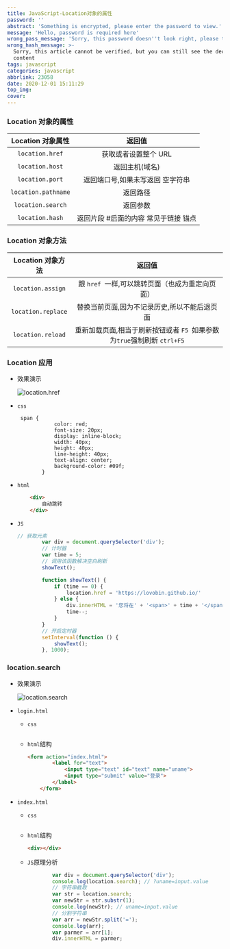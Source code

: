 ```yaml
---
title: JavaScript-Location对象的属性
password: ''
abstract: 'Something is encrypted, please enter the password to view.'
message: 'Hello, password is required here'
wrong_pass_message: 'Sorry, this password doesn''t look right, please try again.'
wrong_hash_message: >-
  Sorry, this article cannot be verified, but you can still see the decrypted
  content
tags: javascript
categories: javascript
abbrlink: 23058
date: 2020-12-01 15:11:29
top_img:
cover:
---
```




###  Location 对象的属性

|  Location 对象属性  |                返回值                |
| :-----------------: | :----------------------------------: |
|   `location.href`   |         获取或者设置整个 URL         |
|   `location.host`   |            返回主机(域名)            |
|   `location.port`   |   返回端口号,如果未写返回 空字符串   |
| `location.pathname` |               返回路径               |
|  `location.search`  |               返回参数               |
|   `location.hash`   | 返回片段 #后面的内容 常见于链接 锚点 |

###  Location 对象方法

| Location 对象方法  |                            返回值                            |
| :----------------: | :----------------------------------------------------------: |
| `location.assign`  |       跟 `href `一样,可以跳转页面（也成为重定向页面）        |
| `location.replace` |         替换当前页面,因为不记录历史,所以不能后退页面         |
| `location.reload`  | 重新加载页面,相当于刷新按钮或者 `F5 `如果参数为` true `强制刷新 `ctrl+F5` |



###  Location 应用

+ 效果演示

  <img src="https://img-blog.csdnimg.cn/20201201154431714.gif" alt="location.href" title="location.href">

+ `css`

  ```less
   span {
              color: red;
              font-size: 20px;
              display: inline-block;
              width: 40px;
              height: 40px;
              line-height: 40px;
              text-align: center;
              background-color: #09f;
          }
  ```

+ `html`

  ```html
      <div>
          自动跳转
      </div>
  ```

+ `JS`

  ```javascript
  // 获取元素
          var div = document.querySelector('div');
          // 计时器
          var time = 5;
          // 调用该函数解决空白刷新
          showText();
  
          function showText() {
              if (time == 0) {
                  location.href = 'https://lovobin.github.io/'
              } else {
                  div.innerHTML = '您将在' + '<span>' + time + '</span>' + '秒后返回奔跑的小前端';
                  time--;
              }
          }
          // 开启定时器
          setInterval(function () {
              showText();
          }, 1000);
  ```

  

###  location.search

+ 效果演示

  <img src="https://img-blog.csdnimg.cn/20201201160351281.gif" alt="location.search" title="location.search">

+ `login.html`

  + `css`

    ```less
    
    ```

  + `html`结构

    ```html
    <form action="index.html">
            <label for="text">
                <input type="text" id="text" name="uname">
                <input type="submit" value="登录">
            </label>
        </form>
    ```

+ `index.html`

  + `css`

    ```less
    
    ```

  + `html`结构

    ```html
    <div></div>
    ```

  + `JS`原理分析

    ```javascript
     		var div = document.querySelector('div');
            console.log(location.search); // ?uname=input.value
            // 字符串截取
            var str = location.search;
            var newStr = str.substr(1);
            console.log(newStr); // uname=input.value
            // 分割字符串 
            var arr = newStr.split('=');
            console.log(arr);
            var parmer = arr[1];
            div.innerHTML = parmer;
    ```

    



